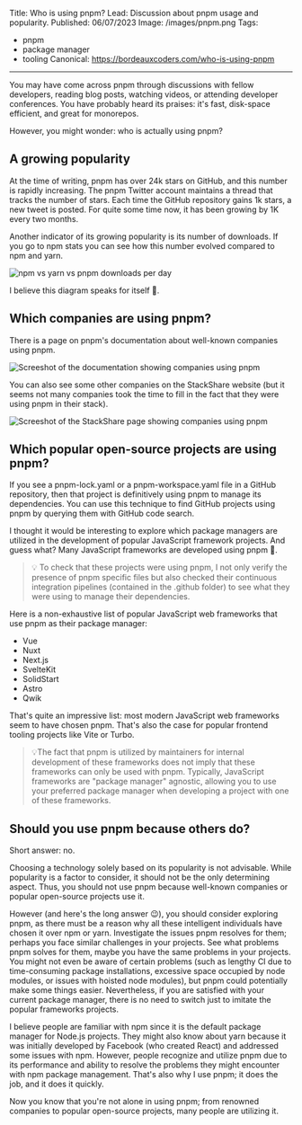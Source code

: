 Title: Who is using pnpm?
Lead: Discussion about pnpm usage and popularity.
Published: 06/07/2023
Image: /images/pnpm.png
Tags:
  - pnpm
  - package manager
  - tooling
Canonical: https://bordeauxcoders.com/who-is-using-pnpm
---
You may have come across pnpm through discussions with fellow developers, reading blog posts, watching videos, or attending developer conferences. You have probably heard its praises: it's fast, disk-space efficient, and great for monorepos.

However, you might wonder: who is actually using pnpm?

## A growing popularity

At the time of writing, pnpm has over 24k stars on GitHub, and this number is rapidly increasing. The pnpm Twitter account maintains a thread that tracks the number of stars. Each time the GitHub repository gains 1k stars, a new tweet is posted. For quite some time now, it has been growing by 1K every two months.

<div align="center">
  <?# Twitter 1666004997840986116 /?>
</div>

Another indicator of its growing popularity is its number of downloads. If you go to npm stats you can see how this number evolved compared to npm and yarn.

<img src="/posts/images/pnpm101_whouses_stats.webp" class="img-fluid centered-img" alt="npm vs yarn vs pnpm downloads per day">

I believe this diagram speaks for itself 🚀.

## Which companies are using pnpm?

There is a page on pnpm's documentation about well-known companies using pnpm.

<img src="/posts/images/pnpm101_whouses_companies.webp" class="img-fluid centered-img" alt="Screeshot of the documentation showing companies using pnpm">

You can also see some other companies on the StackShare website (but it seems not many companies took the time to fill in the fact that they were using pnpm in their stack).

<img src="/posts/images/pnpm101_whouses_companies_2.webp" class="img-fluid centered-img" alt="Screeshot of the StackShare page showing companies using pnpm">

## Which popular open-source projects are using pnpm?

If you see a pnpm-lock.yaml or a pnpm-workspace.yaml file in a GitHub repository, then that project is definitively using pnpm to manage its dependencies. You can use this technique to find GitHub projects using pnpm by querying them with GitHub code search.

I thought it would be interesting to explore which package managers are utilized in the development of popular JavaScript framework projects. And guess what? Many JavaScript frameworks are developed using pnpm 💖.

>💡 To check that these projects were using pnpm, I not only verify the presence of pnpm specific files but also checked their continuous integration pipelines (contained in the .github folder) to see what they were using to manage their dependencies.

Here is a non-exhaustive list of popular JavaScript web frameworks that use pnpm as their package manager:

* Vue
* Nuxt
* Next.js
* SvelteKit
* SolidStart
* Astro
* Qwik

That's quite an impressive list: most modern JavaScript web frameworks seem to have chosen pnpm. That's also the case for popular frontend tooling projects like Vite or Turbo.

>💡The fact that pnpm is utilized by maintainers for internal development of these frameworks does not imply that these frameworks can only be used with pnpm. Typically, JavaScript frameworks are "package manager" agnostic, allowing you to use your preferred package manager when developing a project with one of these frameworks.

## Should you use pnpm because others do?

Short answer: no.

Choosing a technology solely based on its popularity is not advisable. While popularity is a factor to consider, it should not be the only determining aspect. Thus, you should not use pnpm because well-known companies or popular open-source projects use it.

However (and here's the long answer 😉), you should consider exploring pnpm, as there must be a reason why all these intelligent individuals have chosen it over npm or yarn. Investigate the issues pnpm resolves for them; perhaps you face similar challenges in your projects. See what problems pnpm solves for them, maybe you have the same problems in your projects. You might not even be aware of certain problems (such as lengthy CI due to time-consuming package installations, excessive space occupied by node modules, or issues with hoisted node modules), but pnpm could potentially make some things easier. Nevertheless, if you are satisfied with your current package manager, there is no need to switch just to imitate the popular frameworks projects.

I believe people are familiar with npm since it is the default package manager for Node.js projects. They might also know about yarn because it was initially developed by Facebook (who created React) and addressed some issues with npm. However, people recognize and utilize pnpm due to its performance and ability to resolve the problems they might encounter with npm package management. That's also why I use pnpm; it does the job, and it does it quickly.

Now you know that you're not alone in using pnpm; from renowned companies to popular open-source projects, many people are utilizing it.